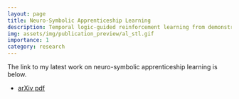 ```yaml
---
layout: page
title: Neuro-Symbolic Apprenticeship Learning
description: Temporal logic-guided reinforcement learning from demonstrations
img: assets/img/publication_preview/al_stl.gif
importance: 1
category: research
---
```


The link to my latest work on neuro-symbolic apprenticeship learning is below.

- [arXiv pdf](https://arxiv.org/pdf/2311.05084.pdf)
